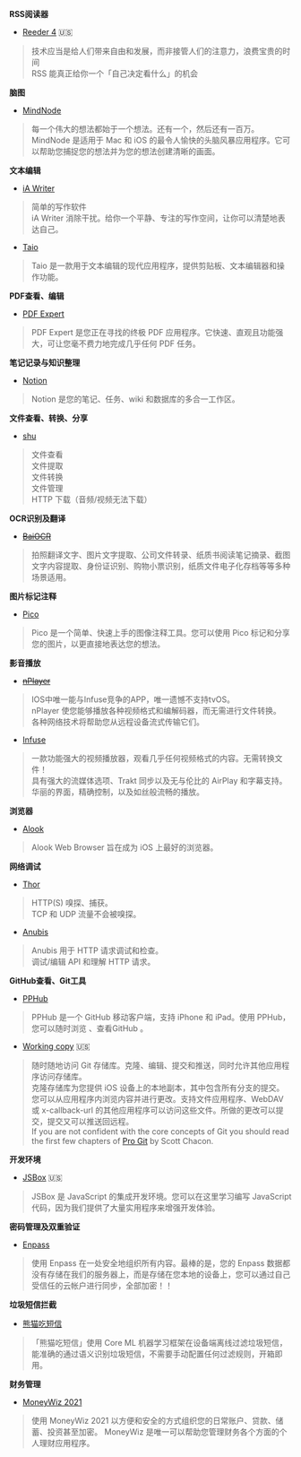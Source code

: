 **RSS阅读器**  
- [Reeder 4](https://apps.apple.com/us/app/reeder-4/id1449412357)  🇺🇸
> 技术应当是给人们带来自由和发展，而非接管人们的注意力，浪费宝贵的时间  
> RSS 能真正给你一个「自己决定看什么」的机会


**脑图**  
- [MindNode](https://apps.apple.com/us/app/mindnode-mind-map-outline/id1218718027)
> 每一个伟大的想法都始于一个想法。还有一个，然后还有一百万。   
> MindNode 是适用于 Mac 和 iOS 的最令人愉快的头脑风暴应用程序。它可以帮助您捕捉您的想法并为您的想法创建清晰的画面。

**文本编辑**  
- [iA Writer](https://apps.apple.com/us/app/ia-writer/id775737172)
> 简单的写作软件  
> iA Writer 消除干扰。给你一个平静、专注的写作空间，让你可以清楚地表达自己。

- [Taio](https://apps.apple.com/us/app/taio-markdown-text-actions/id1527036273)
> Taio 是一款用于文本编辑的现代应用程序，提供剪贴板、文本编辑器和操作功能。

**PDF查看、编辑**  
- [PDF Expert](https://apps.apple.com/us/app/pdf-expert-pdf-editor-reader/id743974925)
> PDF Expert 是您正在寻找的终极 PDF 应用程序。它快速、直观且功能强大，可让您毫不费力地完成几乎任何 PDF 任务。

**笔记记录与知识整理**  
- [Notion](https://apps.apple.com/cn/app/notion-notes-projects-docs/id1232780281?l=en)
> Notion 是您的笔记、任务、wiki 和数据库的多合一工作区。

**文件查看、转换、分享**  
 - [shu](https://apps.apple.com/us/app/magic-file-viewer-shu/id1282297037)
> 文件查看  
> 文件提取  
> 文件转换  
> 文件管理  
> HTTP 下载（音频/视频无法下载）  

**OCR识别及翻译**  
- ~~[BaiOCR](https://apps.apple.com/us/app/baiocr-text-grabber-scanner/id1437865316)~~
> 拍照翻译文字、图片文字提取、公司文件转录、纸质书阅读笔记摘录、截图文字内容提取、身份证识别、购物小票识别，纸质文件电子化存档等等多种场景适用。

**图片标记注释**  
- [Pico](https://apps.apple.com/us/app/pico-image-annotation/id1395700699)
> Pico 是一个简单、快速上手的图像注释工具。您可以使用 Pico 标记和分享您的图片，以更直接地表达您的想法。

**影音播放**  
- ~~[nPlayer](https://apps.apple.com/us/app/nplayer/id1116905928)~~
> IOS中唯一能与Infuse竞争的APP，唯一遗憾不支持tvOS。  
> nPlayer 使您能够播放各种视频格式和编解码器，而无需进行文件转换。  
> 各种网络技术将帮助您从远程设备流式传输它们。  

- [Infuse](https://apps.apple.com/us/app/infuse-7/id1136220934)
> 一款功能强大的视频播放器，观看几乎任何视频格式的内容。无需转换文件！  
> 具有强大的流媒体选项、Trakt 同步以及无与伦比的 AirPlay 和字幕支持。  
> 华丽的界面，精确控制，以及如丝般流畅的播放。  

**浏览器**
- [Alook](https://apps.apple.com/us/app/alook-browser-2x-speed/id1261944766)
> Alook Web Browser 旨在成为 iOS 上最好的浏览器。

**网络调试**  
- [Thor](https://apps.apple.com/us/app/thor-http-sniffer-capture/id1210562295)
> HTTP(S) 嗅探、捕获。  
> TCP 和 UDP 流量不会被嗅探。

- [Anubis](https://apps.apple.com/us/app/anubis-api-debug-inspect/id1357644265)
> Anubis 用于 HTTP 请求调试和检查。  
> 调试/编辑 API 和理解 HTTP 请求。  

**GitHub查看、Git工具**  
- [PPHub](https://apps.apple.com/us/app/pphub-for-github-developer/id1314212521)
> PPHub 是一个 GitHub 移动客户端，支持 iPhone 和 iPad。使用 PPHub，您可以随时浏览 、查看GitHub 。

- [Working copy](https://apps.apple.com/us/app/working-copy-git-client/id896694807)  🇺🇸
> 随时随地访问 Git 存储库。克隆、编辑、提交和推送，同时允许其他应用程序访问存储库。  
> 克隆存储库为您提供 iOS 设备上的本地副本，其中包含所有分支的提交。您可以从应用程序内浏览内容并进行更改。支持文件应用程序、WebDAV 或 x-callback-url 的其他应用程序可以访问这些文件。所做的更改可以提交，提交又可以推送回远程。  
> If you are not confident with the core concepts of Git you should 
 read the first few chapters of [Pro Git](http://git-scm.com/book) by Scott Chacon. 

**开发环境**
- [JSBox](https://apps.apple.com/us/app/jsbox-learn-to-code/id1312014438)  🇺🇸
> JSBox 是 JavaScript 的集成开发环境。您可以在这里学习编写 JavaScript 代码，因为我们提供了大量实用程序来增强开发体验。

**密码管理及双重验证**  
- [Enpass](https://apps.apple.com/us/app/enpass-password-manager/id455566716)
> 使用 Enpass 在一处安全地组织所有内容。最棒的是，您的 Enpass 数据都没有存储在我们的服务器上，而是存储在您本地的设备上，您可以通过自己受信任的云帐户进行同步，全部加密！！  

**垃圾短信拦截**  
- [熊猫吃短信](https://apps.apple.com/cn/app/%E7%86%8A%E7%8C%AB%E5%90%83%E7%9F%AD%E4%BF%A1-%E5%9E%83%E5%9C%BE%E7%9F%AD%E4%BF%A1%E8%BF%87%E6%BB%A4/id1319191852?l=en)
> 「熊猫吃短信」使用 Core ML 机器学习框架在设备端离线过滤垃圾短信，能准确的通过语义识别垃圾短信，不需要手动配置任何过滤规则，开箱即用。

**财务管理**
- [MoneyWiz 2021](https://apps.apple.com/us/app/moneywiz-2021-personal-finance/id1511185140)
> 使用 MoneyWiz 2021 以方便和安全的方式组织您的日常账户、贷款、储蓄、投资甚至加密。 MoneyWiz 是唯一可以帮助您管理财务各个方面的个人理财应用程序。